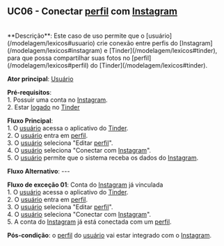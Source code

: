 ## UC06 - Conectar [perfil](/modelagem/lexicos#perfil) com [Instagram](/modelagem/lexicos#instagram)

<br />
**Descrição**: Este caso de uso permite que o [usuário](/modelagem/lexicos#usuario) crie conexão entre perfis do [Instagram](/modelagem/lexicos#instagram) e [Tinder](/modelagem/lexicos#tinder), para que possa compartilhar suas fotos no [perfil](/modelagem/lexicos#perfil) do [Tinder](/modelagem/lexicos#tinder).

**Ator principal**: [Usuário](/modelagem/lexicos#usuario)

**Pré-requisitos**:
<br /> 1. Possuir uma conta no [Instagram](/modelagem/lexicos#instagram).
<br /> 2. Estar [logado](/modelagem/lexicos#logar) no [Tinder](/modelagem/lexicos#tinder)

**Fluxo Principal**:
<br /> 1. O [usuário](/modelagem/lexicos#usuario) acessa o aplicativo do [Tinder](/modelagem/lexicos#tinder).
<br /> 2. O [usuário](/modelagem/lexicos#usuario) entra em [perfil](/modelagem/lexicos#perfil).
<br /> 3. O [usuário](/modelagem/lexicos#usuario) seleciona "Editar [perfil](/modelagem/lexicos#perfil)".
<br /> 4. O [usuário](/modelagem/lexicos#usuario) seleciona "Conectar com [Instagram](/modelagem/lexicos#instagram)".
<br /> 5. O [usuário](/modelagem/lexicos#usuario) permite que o sistema receba os dados do [Instagram](/modelagem/lexicos#instagram).

**Fluxo Alternativo**: ---

**Fluxo de exceção 01**: Conta do [Instagram](/modelagem/lexicos#instagram) já vinculada
<br />  1. O [usuário](/modelagem/lexicos#usuario) acessa o aplicativo do [Tinder](/modelagem/lexicos#tinder).
<br />  2. O [usuário](/modelagem/lexicos#usuario) entra em [perfil](/modelagem/lexicos#perfil).
<br />  3. O [usuário](/modelagem/lexicos#usuario) seleciona "Editar [perfil](/modelagem/lexicos#perfil)".
<br />  4. O [usuário](/modelagem/lexicos#usuario) seleciona "Conectar com [Instagram](/modelagem/lexicos#instagram)".
<br />  5. A conta do [Instagram](/modelagem/lexicos#instagram) já está conectada com um [perfil](/modelagem/lexicos#perfil).

**Pós-condição**: o [perfil](/modelagem/lexicos#perfil) do [usuário](/modelagem/lexicos#usuario) vai estar integrado com o [Instagram](/modelagem/lexicos#instagram).
